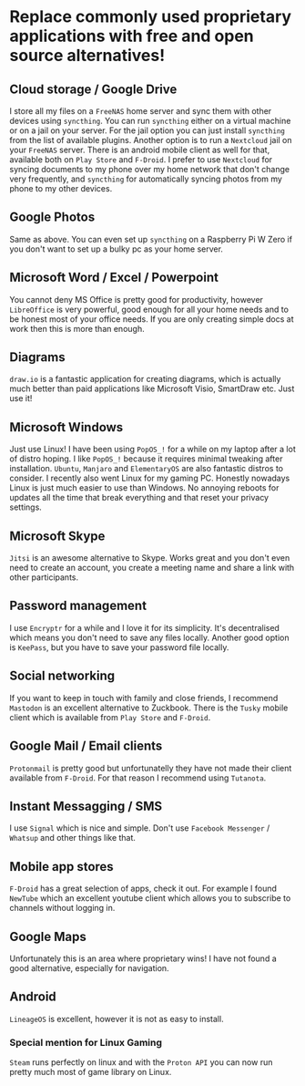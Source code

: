 # Replace commonly used proprietary applications with free and open source alternatives!

## Cloud storage / Google Drive
I store all my files on a `FreeNAS` home server and sync them with other devices using `syncthing`.
You can run `syncthing` either on a virtual machine or on a jail on your server.
For the jail option you can just install `syncthing` from the list of available plugins.
Another option is to run a `Nextcloud` jail on your `FreeNAS` server. There is an android mobile client as well for that, available both on `Play Store` and `F-Droid`.
I prefer to use `Nextcloud` for syncing documents to my phone over my home network that don't change very frequently, and `syncthing` for automatically syncing photos from my phone to my other devices.

## Google Photos
Same as above. You can even set up `syncthing` on a Raspberry Pi W Zero if you don't want to set up a bulky pc as your home server. 

## Microsoft Word / Excel / Powerpoint
You cannot deny MS Office is pretty good for productivity, however `LibreOffice` is very powerful, good enough for all your home needs and to be honest most of your office needs. 
If you are only creating simple docs at work then this is more than enough.

## Diagrams
`draw.io` is a fantastic application for creating diagrams, which is actually much better than paid applications like Microsoft Visio, SmartDraw etc. Just use it!

## Microsoft Windows
Just use Linux! I have been using `PopOS_!` for a while on my laptop after a lot of distro hoping.
I like `PopOS_!` because it requires minimal tweaking after installation. 
`Ubuntu`, `Manjaro` and `ElementaryOS` are also fantastic distros to consider.
I recently also went Linux for my gaming PC. 
Honestly nowadays Linux is just much easier to use than Windows. 
No annoying reboots for updates all the time that break everything and that reset your privacy settings. 

## Microsoft Skype
`Jitsi` is an awesome alternative to Skype. Works great and you don't even need to create an account, you create a meeting name and share a link with other participants.

## Password management
I use `Encryptr` for a while and I love it for its simplicity. It's decentralised which means you don't need to save any files locally.
Another good option is `KeePass`, but you have to save your password file locally.

## Social networking
If you want to keep in touch with family and close friends, I recommend `Mastodon` is an excellent alternative to Zuckbook. There is the `Tusky` mobile client which is available from `Play Store` and `F-Droid`.

## Google Mail / Email clients
`Protonmail` is pretty good but unfortunatelly they have not made their client available from `F-Droid`. For that reason I recommend using `Tutanota`.

## Instant Messagging / SMS
I use `Signal` which is nice and simple. Don't use `Facebook Messenger` / `Whatsup` and other things like that.

## Mobile app stores
`F-Droid` has a great selection of apps, check it out. For example I found `NewTube` which an excellent youtube client which allows you to subscribe to channels without logging in.

## Google Maps
Unfortunately this is an area where proprietary wins! I have not found a good alternative, especially for navigation.

## Android
`LineageOS` is excellent, however it is not as easy to install. 

### Special mention for Linux Gaming
`Steam` runs perfectly on linux and with the `Proton API` you can now run pretty much most of game library on Linux.
